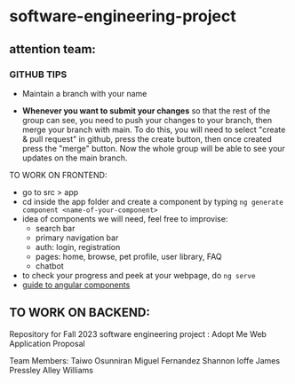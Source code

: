 # software-engineering-project

## attention team:
### GITHUB TIPS

- Maintain a branch with your name

- **Whenever you want to submit your changes** so that the rest of the group can see, you need to push your changes to your branch, then merge your branch with main. To do this, you will need to select "create & pull request" in github, press the create button, then once created press the "merge" button. Now the whole group will be able to see your updates on the main branch.

TO WORK ON FRONTEND:
- go to src > app
- cd inside the app folder and create a component by typing `ng generate component <name-of-your-component>`
- idea of components we will need, feel free to improvise:
    - search bar
    - primary navigation bar
    - auth: login, registration
    - pages: home, browse, pet profile, user library, FAQ
    - chatbot
- to check your progress and peek at your webpage, do `ng serve`
- [guide to angular components](https://angular.io/guide/component-overview)

TO WORK ON BACKEND:
- 

Repository for Fall 2023 software engineering project : Adopt Me Web Application Proposal 

Team Members: 
Taiwo Osunniran
Miguel Fernandez
Shannon Ioffe
James Pressley
Alley Williams
